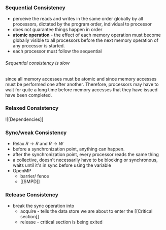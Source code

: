 ### Sequential Consistency
- perceive the reads and writes in the same order globally by all processors, dictated by the program order, individual to processor
- does not guarantee things happen in order
- **atomic operation** - the effect of each memory operation must become globally visible to all processors before the next memory operation of any processor is started. 
- each processor must follow the sequential 
###### Sequential consistency is slow
since all memory accesses must be atomic and since memory accesses must be performed one after another. Therefore, processors may have to wait for quite a long time before memory accesses that they have issued have been completed.


### Relaxed Consistency
![[Dependencies]]



### Sync/weak Consistency
- Relax $R\rightarrow R$ and $R\rightarrow W$  
- before a synchronization point, anything can happen. 
- after the synchronization point, every processor reads the same thing
- a collective, doesn't necessarily have to be blocking or synchronous, waits until it's in sync before using the variable
- OpenMP
	- barrier/ fence
	- [[SMPD]]
### Release Consistency
- break the sync operation into
	- acquire - tells the data store we are about to enter the [[Critical section]]
	- release - critical section is being exited
